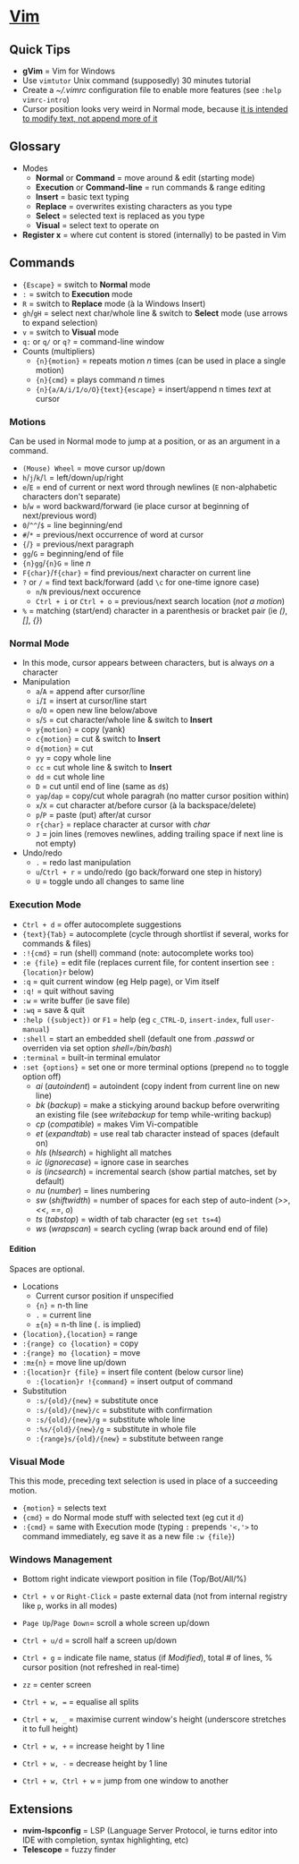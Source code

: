 # [Vim](http://www.openvim.com)

## Quick Tips

* **gVim** = Vim for Windows
* Use `vimtutor` Unix command (supposedly) 30 minutes tutorial
* Create a _~/.vimrc_ configuration file to enable more features (see `:help vimrc-intro`)
* Cursor position looks very weird in Normal mode, because [it is intended to modify text, not append more of it](https://stackoverflow.com/a/3676464/3559724)

## Glossary

* Modes
  * **Normal** or **Command** = move around & edit (starting mode)
  * **Execution** or **Command-line** = run commands & range editing
  * **Insert** = basic text typing
  * **Replace** = overwrites existing characters as you type
  * **Select** = selected text is replaced as you type
  * **Visual** = select text to operate on
* **Register x** = where cut content is stored (internally) to be pasted in Vim

## Commands

* `{Escape}` = switch to **Normal** mode
* `:` = switch to **Execution** mode
* `R` = switch to **Replace** mode (à la Windows Insert)
* `gh`/`gH` = select next char/whole line & switch to **Select** mode (use arrows to expand selection)
* `v` = switch to **Visual** mode
* `q:` or `q/` or `q?`  = command-line window
* Counts (multipliers)
  * `{n}{motion}` = repeats motion _n_ times (can be used in place a single motion)
  * `{n}{cmd}` = plays command _n_ times
  * `{n}{a/A/i/I/o/O}{text}{escape}` = insert/append n times _text_ at cursor

### Motions

Can be used in Normal mode to jump at a position, or as an argument in a command.

* `(Mouse) Wheel` = move cursor up/down
* `h`/`j`/`k`/`l` = left/down/up/right
* `e`/`E` = end of current or next word through newlines (`E` non-alphabetic characters don't separate)
* `b`/`w` = word backward/forward (ie place cursor at beginning of next/previous word)
* `0`/`^^`/`$` = line beginning/end
* `#`/`*` = previous/next occurrence of word at cursor
* `{`/`}` = previous/next paragraph
* `gg`/`G` = beginning/end of file
* `{n}gg`/`{n}G` = line _n_
* `F{char}`/`f{char}` = find previous/next character on current line
* `?` or `/` = find text back/forward (add `\c` for one-time ignore case)
  * `n`/`N` previous/next occurence
  * `Ctrl + i` or `Ctrl + o` = previous/next search location (_not a motion_)
* `%` = matching (start/end) character in a parenthesis or bracket pair (ie _()_, _[]_, _{}_)

### Normal Mode

* In this mode, cursor appears between characters, but is always _on_ a character
* Manipulation
  * `a`/`A` = append after cursor/line
  * `i`/`I` = insert at cursor/line start
  * `o`/`O` = open new line below/above
  * `s`/`S` = cut character/whole line & switch to **Insert**
  * `y{motion}` = copy (yank)
  * `c{motion}` = cut & switch to **Insert**
  * `d{motion}` = cut
  * `yy` = copy whole line
  * `cc` = cut whole line & switch to **Insert**
  * `dd` = cut whole line
  * `D` = cut until end of line (same as `d$`)
  * `yap`/`dap` = copy/cut whole paragrah (no matter cursor position within)
  * `x`/`X` = cut character at/before cursor (à la backspace/delete)
  * `p`/`P` = paste (put) after/at cursor
  * `r{char}` = replace character at cursor with _char_
  * `J` = join lines (removes newlines, adding trailing space if next line is not empty)
* Undo/redo
  * `.` = redo last manipulation
  * `u`/`Ctrl + r` = undo/redo (go back/forward one step in history)
  * `U` = toggle undo all changes to same line

### Execution Mode

* `Ctrl + d` = offer autocomplete suggestions
* `{text}{Tab}` = autocomplete (cycle through shortlist if several, works for commands & files)
* `:!{cmd}` = run (shell) command (note: autocomplete works too)
* `:e {file}` = edit file (replaces current file, for content insertion see `:{location}r` below)
* `:q` = quit current window (eg Help page), or Vim itself
* `:q!` = quit without saving
* `:w` = write buffer (ie save file)
* `:wq` = save & quit
* `:help ({subject})` or `F1` = help (eg `c_CTRL-D`, `insert-index`, full `user-manual`)
* `:shell` = start an embedded shell (default one from _.passwd_ or overriden via set option _shell=/bin/bash_)
* `:terminal` = built-in terminal emulator
* `:set {options}` = set one or more terminal options (prepend `no` to toggle option off)
  * _ai_ (_autoindent_) = autoindent (copy indent from current line on new line)
  * _bk_ (_backup_) = make a stickying around backup before overwriting an existing file (see _writebackup_ for temp while-writing backup)
  * _cp_ (_compatible_) = makes Vim Vi-compatible
  * _et_ (_expandtab_) = use real tab character instead of spaces (default on)
  * _hls_ (_hlsearch_) = highlight all matches
  * _ic_ (_ignorecase_) = ignore case in searches
  * _is_ (_incsearch_) = incremental search (show partial matches, set by default)
  * _nu_ (_number_) = lines numbering
  * _sw_ (_shiftwidth_) = number of spaces for each step of auto-indent (_>>_, _<<_, _==_, _o_)
  * _ts_ (_tabstop_) = width of tab character (eg `set ts=4`)
  * _ws_ (_wrapscan_) = search cycling (wrap back around end of file)

#### Edition

Spaces are optional.

* Locations
  * Current cursor position if unspecified
  * `{n}` = n-th line
  * `.` = current line
  * `±{n}` = n-th line (`.` is implied)
* `{location},{location}` = range
* `:{range} co {location}` = copy
* `:{range} mo {location}` = move
* `:m±{n}` = move line up/down
* `:{location}r {file}` = insert file content (below cursor line)
  * `:{location}r !{command}` = insert output of command
* Substitution
  * `:s/{old}/{new}` = substitute once
  * `:s/{old}/{new}/c` = substitute with confirmation
  * `:s/{old}/{new}/g` = substitute whole line
  * `:%s/{old}/{new}/g` = substitute in whole file
  * `:{range}s/{old}/{new}` = substitute between range

### Visual Mode

This this mode, preceding text selection is used in place of a succeeding motion.

* `{motion}` = selects text
* `{cmd}` = do Normal mode stuff with selected text (eg cut it `d`)
* `:{cmd}` = same with Execution mode (typing `:` prepends `'<,'>` to command immediately, eg save it as a new file `:w {file}`)

### Windows Management

* Bottom right indicate viewport position in file (Top/Bot/All/%)

* `Ctrl + v` or `Right-Click` = paste external data (not from internal registry like `p`, works in all modes)
* `Page Up`/`Page Down`= scroll a whole screen up/down
* `Ctrl + u/d` = scroll half a screen up/down
* `Ctrl + g` = indicate file name, status (if _Modified_), total # of lines, % cursor position (not refreshed in real-time)
* `zz` = center screen
* `Ctrl + w, =` = equalise all splits
* `Ctrl + w, _` = maximise current window's height (underscore stretches it to full height)
* `Ctrl + w, +` = increase  height by 1 line
* `Ctrl + w, -` = decrease height by 1 line
* `Ctrl + w, Ctrl + w` = jump from one window to another

## Extensions

* **nvim-lspconfig** = LSP (Language Server Protocol, ie turns editor into IDE with completion, syntax highlighting, etc)
* **Telescope** = fuzzy finder
